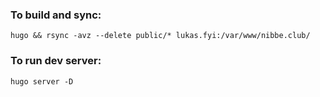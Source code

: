 ### To build and sync:

`hugo && rsync -avz --delete public/* lukas.fyi:/var/www/nibbe.club/`

### To run dev server:

`hugo server -D`
